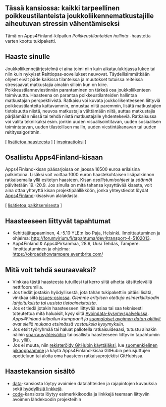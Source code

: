 ## Tässä kansiossa: kaikki tarpeellinen poikkeustilanteista joukkoliikennematkustajille aiheutuvan stressin vähentämiseksi

Tämä on Apps4Finland-kilpailun _Poikkeustilanteiden hallinta_ -haastetta varten koottu tukipaketti. 


## Haaste sinulle

Joukkoliikennejärjestelmä ei aina toimi niin kuin aikataulukirjassa lukee tai
niin kuin nykyiset Reittiopas-sovellukset neuvovat. Täydellisimmätkään ohjeet
eivät päde kaikissa tilanteissa ja muutokset tutuissa reiteissä stressaavat
matkustajia ainakin silloin kun on kiire. Poikkeustilanneviestinnän parantaminen
on tärkeä osa joukkoliikenteen toimivuutta. Haasteena on parantaa poikkeustilanteiden
hallintaa matkustajan perspektiivistä. Ratkaisu voi kuvata joukkoliikenteeseen
liittyviä poikkeustilanteita kattavammin, ennustaa niitä paremmin, lisätä
matkustajien tietoisuutta niistä, neuvoa matkustajia välttämään niitä, auttaa
matkustajia pärjäämään niissä tai tehdä niistä matkustajalle yhdentekeviä.
Ratkaisussa voi valita tekniikaksi esim. jonkin uuden visualisointitavan,
uuden sosiaalisen toimintatavan, uuden tilastollisen mallin, uuden
viestintäkanavan tai uuden reititysalgoritmin.

[ [lisätietoa haasteesta](taustatietoa.md) ] [ [inspiraatioksi](inspiraatioksi.md) ]

## Osallistu Apps4Finland-kisaan

Apps4Finland-kisan pääsarjoissa on jaossa 16500 euroa erilaisina palkintoina.
Lisäksi voit voittaa 1000 euron haastekohtaisen lisäpalkinnon ratkaisemalla yllä esitetyn haasteen.
Kisan _osallistumisohjeet_ ja _säännöt_ päivitetään 19.-20.9. Jos sinulla on mitä tahansa kysyttävää
kisasta, voit aina ottaa yhteyttä kisan projektipäällikköön, jonka yhteystiedot löydät
[Apps4Finland](http://apps4finland.fi)-kisasivun alalaidasta.

[ [lisätietoa palkitsemisesta](palkitsemisesta.md) ]

## Haasteeseen liittyvät tapahtumat

* Kehittäjätapaaminen, 4.-5.10 YLE:n Iso Paja, Helsinki. Ilmoittautuminen ja ohjelma: http://forumvirium.fi/tapahtuma/dev4transport-4-5102013.
* App4Finland & Apps4Pirkanmaa, 28.9, Uusi Tehdas, Tampere. Ilmoittautuminen ja ohjelma: https://okroadshowtampere.eventbrite.com/

## Mitä voit tehdä seuraavaksi?

- Vinkkaa tästä haasteesta tutuillesi tai kerro siitä aihetta käsittelevällä nettifoorumilla.
- Jos tiedät jostakin hyödyllisestä, jota tähän tukipakettiin pitäisi lisätä, vinkkaa siitä [issues-osiossa](https://github.com/apps4finland/haaste-hsl-poikkeustiedot/issues?state=open). _Olemme erityisen otettuja esimerkkikoodin lahjoituksista tai uusista tietoaineistoista_.
- Jos et tiedä jotakin haasteeseen liittyvää asiaa tai saa teknisesti toteutettua mitä haluaisit, kysy siitä [Avoindata-kysymyspalvelussa](http://avoindata.net/). _Apps4Finland-kilpailun kumppanit ja [suomalaiset avoimen datan aktiivit](https://www.facebook.com/groups/fi.okfn/) ovat siellä mukana etsimässä vastauksia kysymyksiin_.
- Jos etsit työryhmää tai haluat pallotella ratkaisuideaasi, tutustu ainakin näihin [sparrausyhteisöihin](https://github.com/apps4finland/haaste-hsl-poikkeustiedot/blob/master/data/linkkeja.md) tai osallistu haasteeseen liittyviin tapahtumiin (ks. yllä).
- Jos ei muuta, niin [rekisteröidy GitHubin käyttäjäksi](https://github.com/signup), lue [suomenkielinen pikaoppaamme](https://github.com/apps4finland/github-ohje) ja käytä Apps4Finland-kisaa GitHubin perusjuttujen opetteluun
tai aloita oma haasteen ratkaisuprojektisi GitHubissa.


## Haastekansion sisältö
- [data](https://github.com/apps4finland/haaste-hsl-poikkeustiedot/tree/master/data)-kansiosta löytyy avoimien datalähteiden ja rajapintojen kuvauksia sekä [hyödyllisiä linkkejä](https://github.com/apps4finland/haaste-hsl-poikkeustiedot/blob/master/data/linkkeja.md).
- [code](https://github.com/apps4finland/haaste-hsl-poikkeustiedot/tree/master/code)-kansiosta löytyy esimerkkikoodia ja linkkejä teemaan liittyviin avoimen lähdekoodin projekteihin

